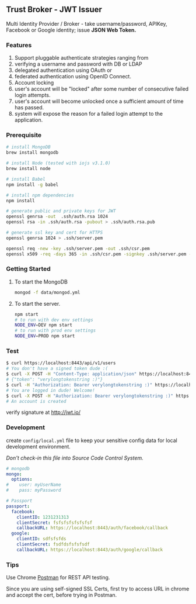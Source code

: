 ## Trust Broker - JWT Issuer

Multi Identity Provider / Broker - take username/password, APIKey, Facebook or Google identity; issue **JSON Web Token.**


### Features 

1. Support pluggable authenticate strategies ranging from 
  1. verifying a username and password with DB or LDAP
  2. delegated authentication using OAuth or 
  3. federated authentication using OpenID Connect.
2. Account locking 
  1. user's account will be "locked" after some number of consecutive failed login attempts.
  2. user's account will become unlocked once a sufficient amount of time has passed.
  3. system will expose the reason for a failed login attempt to the application.
  
### Prerequisite 

```bash
# install MongoDB
brew install mongodb

# install Node (tested with iojs v3.1.0)
brew install node

# install Babel
npm install -g babel

# install npm dependencies  
npm install

# generate public and private keys for JWT
openssl genrsa -out  .ssh/auth.rsa 1024
openssl rsa -in .ssh/auth.rsa -pubout > .ssh/auth.rsa.pub

# generate ssl key and cert for HTTPS
openssl genrsa 1024 > .ssh/server.pem

openssl req -new -key .ssh/server.pem -out .ssh/csr.pem
openssl x509 -req -days 365 -in .ssh/csr.pem -signkey .ssh/server.pem -out .ssh/server.crt
```

### Getting Started

1. To start the MongoDB 

    ```bash
    mongod -f data/mongod.yml
    ```
    
2. To start the server.
    
    ```bash
    npm start
    # to run with dev env settings
    NODE_ENV=DEV npm start
    # to run with prod env settings
    NODE_ENV=PROD npm start
    ```
    
### Test

```bash
$ curl https://localhost:8443/api/v1/users
# You don't have a signed token dude :(
$ curl -X POST -H "Content-Type: application/json" https://localhost:8443/auth/login -d '{"username": "root", "password": "root0Demo"}'
# {"token": "verylongtokenstring :)"}
$ curl -H "Authorization: Bearer verylongtokenstring :)" https://localhost:8443/api/v1/users
# You are logged in dude! Welcome!
$ curl -X POST -H "Authorization: Bearer verylongtokenstring :)" https://localhost:8443/api/v1/users -d '{"username": "sumo5", "password": "sumo5Demo","name": "sumo5 demo","provider": "local","email": "sumo5@gmail.com","roles": ["user"]}'
# An account is created
```

verify signature at http://jwt.io/

### Development 
create `config/local.yml` file to keep your sensitive config data for local development environment. 

*Don't check-in this file into Source Code Control System.*

```yml
# mongodb
mongo:
  options:
#    user: myUserName
#    pass: myPassword

# Passport
passport:
  facebook:
    clientID: 1231231313
    clientSecret: fsfsfsfsfsfsfsf
    callbackURL: https://localhost:8443/auth/facebook/callback
  google:
    clientID: sdfsfsfds
    clientSecret: fsdfdsfsfsfsdf
    callbackURL: https://localhost:8443/auth/google/callback
```

### Tips

Use Chrome [Postman](https://chrome.google.com/webstore/detail/postman/fhbjgbiflinjbdggehcddcbncdddomop) for REST API testing.

Since you are using self-signed SSL Certs, first try to access URL in chrome and accept the cert, before trying in Postman.  